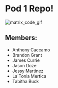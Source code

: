 # **Pod 1 Repo!**

![matrix_code_gif](https://routerjockey.com/wp-content/uploads/2017/02/Matrix-code-gif-300x128.gif)

## Members:

- Anthony Caccamo
- Brandon Grant
- James Currie
- Jason Doze
- Jessy Martinez
- La'Tonia Mertica
- Tabitha Buck

